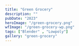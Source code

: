 ```yaml
---
title: "Green Grocery"
description: ""
pubDate: "2023"
heroImage: "/green-grocery.png"
wfImage: "/green-grocery-wp.png"
tags: ["Blender" , "Lowpoly"]
gallery: "green-grocery"
---
```

